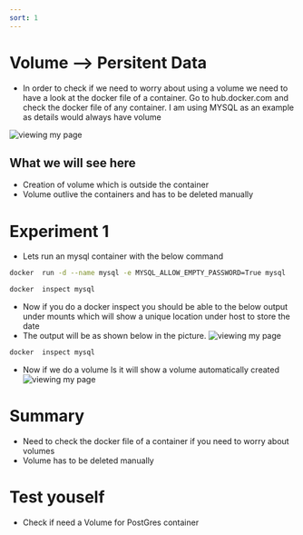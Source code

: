 ```yaml
---
sort: 1
---
```


# Volume --> Persitent Data

* In order to check if we need to worry about using a volume we need to have a look at the docker file of a container. Go to hub.docker.com and check the docker file of any container. I am using MYSQL as an example as details would always have volume

![viewing my page](/L05-E01-P03.png)

## What we will see here
* Creation of volume which is outside the container 
* Volume outlive the containers and has to be deleted manually

# Experiment 1
 * Lets run an mysql container with the below command
```bash
docker  run -d --name mysql -e MYSQL_ALLOW_EMPTY_PASSWORD=True mysql
```
```bash
docker  inspect mysql
```
* Now if you do a docker inspect you should be able to  the below output under mounts which will show a unique location under host to store the date
* The output will be as shown below in the picture.
![viewing my page](/L05-E01-P01.png)


```bash
docker  inspect mysql
```
* Now if we do a volume ls it will show a volume automatically created
![viewing my page](/L05-E01-P02.png)



# Summary
 * Need to check the docker file of a container if you need to worry about volumes
 * Volume has to be deleted manually


# Test youself
 * Check if need a Volume for PostGres container



